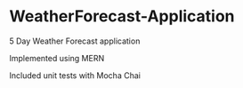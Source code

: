 # WeatherForecast-Application

5 Day Weather Forecast application 

Implemented using MERN

Included unit tests with Mocha Chai
